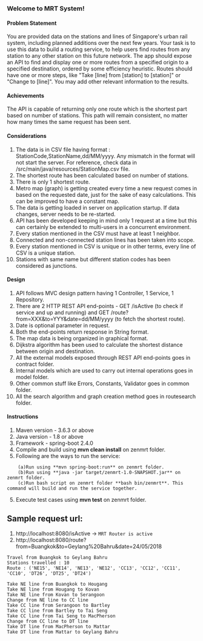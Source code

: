### Welcome to MRT System!

#### Problem Statement
You are provided data on the stations and lines of Singapore's urban rail system, including planned additions 
over the next few years. Your task is to use this data to build a routing service, to help users find routes 
from any station to any other station on this future network.
The app should expose an API to find and display one or more routes from a specified origin to a specified 
destination, ordered by some efficiency heuristic. Routes should have one or more steps, 
like "Take [line] from [station] to [station]" or "Change to [line]". You may add other relevant information 
to the results.

#### Achievements
The API is capable of returning only one route which is the shortest part based on number of stations. This path
will remain consistent, no matter how many times the same request has been sent.

#### Considerations
1. The data is in CSV file having format : StationCode,StationName,dd/MM/yyyy. Any mismatch in the format will not start the server. For reference, check data in /src/main/java/resources/StationMap.csv file.
2. The shortest route has been calculated based on number of stations.
3. There is only 1 shortest route.
4. Metro map (graph) is getting created every time a new request comes in based on the requested date, just for the sake of easy calculations. This can be improved to have a constant map.
5. The data is getting loaded in server on application startup. If data changes, server needs to be re-started.
6. API has been developed keeping in mind only 1 request at a time but this can certainly be extended to multi-users in a concurrent environment.
7. Every station mentioned in the CSV must have at least 1 neighbor.
8. Connected and non-connected station lines has been taken into scope.
9. Every station mentioned in CSV is unique or in other terms, every line of CSV is a unique station.
10. Stations with same name but different station codes has been considered as junctions.

#### Design
1. API follows MVC design pattern having 1 Controller, 1 Service, 1 Repository.
2. There are 2 HTTP REST API end-points - GET /isActive (to check if service and up and running) and GET /route?from=XXX&to=YYY&date=dd/MM/yyyy (to fetch the shortest route).
3. Date is optional parameter in request.
4. Both the end-points return response in String format.
5. The map data is being organized in graphical format.
6. Dijkstra algorithm has been used to calculate the shortest distance between origin and destination.
7. All the external models exposed through REST API end-points goes in contract folder.
8. Internal models which are used to carry out internal operations goes in model folder.
9. Other common stuff like Errors, Constants, Validator goes in common folder.
10. All the search algorithm and graph creation method goes in routesearch folder.

#### Instructions
1. Maven version - 3.6.3 or above
2. Java version - 1.8 or above
3. Framework - spring-boot 2.4.0
3. Compile and build using **mvn clean install** on zenmrt folder.
4. Following are the ways to run the service:
````
    (a)Run using **mvn spring-boot:run** on zenmrt folder. 
    (b)Run using **java -jar target/zenmrt-1.0-SNAPSHOT.jar** on zenmrt folder.
    (c)Run bash script on zenmrt folder **bash bin/zenmrt**. This command will build and run the service together.
````
5. Execute test cases using **mvn test** on zenmrt folder.

## Sample request url:
1. http://localhost:8080/isActive -> ````MRT Router is active````
2. http://localhost:8080/route?from=Buangkok&to=Geylang%20Bahru&date=24/05/2018
````
Travel from Buangkok to Geylang Bahru
Stations travelled : 10
Route : ('NE15', 'NE14', 'NE13', 'NE12', 'CC13', 'CC12', 'CC11', 'CC10', 'DT26', 'DT25', 'DT24')

Take NE line from Buangkok to Hougang
Take NE line from Hougang to Kovan
Take NE line from Kovan to Serangoon
Change from NE line to CC line
Take CC line from Serangoon to Bartley
Take CC line from Bartley to Tai Seng
Take CC line from Tai Seng to MacPherson
Change from CC line to DT line
Take DT line from MacPherson to Mattar
Take DT line from Mattar to Geylang Bahru
````